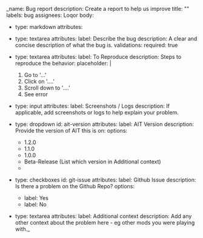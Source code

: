 _name: Bug report
description: Create a report to help us improve
title: ""
labels: bug
assignees: Loqor
body:
- type: markdown
  attributes:

- type: textarea
  attributes:
  label: Describe the bug
  description: A clear and concise description of what the bug is.
  validations:
  required: true

- type: textarea
  attributes:
  label: To Reproduce
  description: Steps to reproduce the behavior:
  placeholder: |
  1. Go to '...'
  2. Click on '....'
  3. Scroll down to '....'
  4. See error

- type: input
  attributes:
  label: Screenshots / Logs
  description: If applicable, add screenshots or logs to help explain your problem.

- type: dropdown
  id: ait-version
  attributes:
  label: AIT Version
  description: Provide the version of AIT this is on:
  options:
  - 1.2.0
  - 1.1.0
  - 1.0.0
  - Beta-Release (List which version in Additional context)
  - 
- type: checkboxes
    id: git-issue
    attributes:
    label: Github Issue
    description: Is there a problem on the Github Repo?
    options:
    - label: Yes
    - label: No
  
- type: textarea
  attributes:
  label: Additional context
  description: Add any other context about the problem here -  eg other mods you were playing with._


